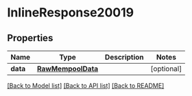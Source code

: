 # InlineResponse20019

## Properties
Name | Type | Description | Notes
------------ | ------------- | ------------- | -------------
**data** | [**RawMempoolData**](RawMempoolData.md) |  | [optional] 

[[Back to Model list]](../README.md#documentation-for-models) [[Back to API list]](../README.md#documentation-for-api-endpoints) [[Back to README]](../README.md)


